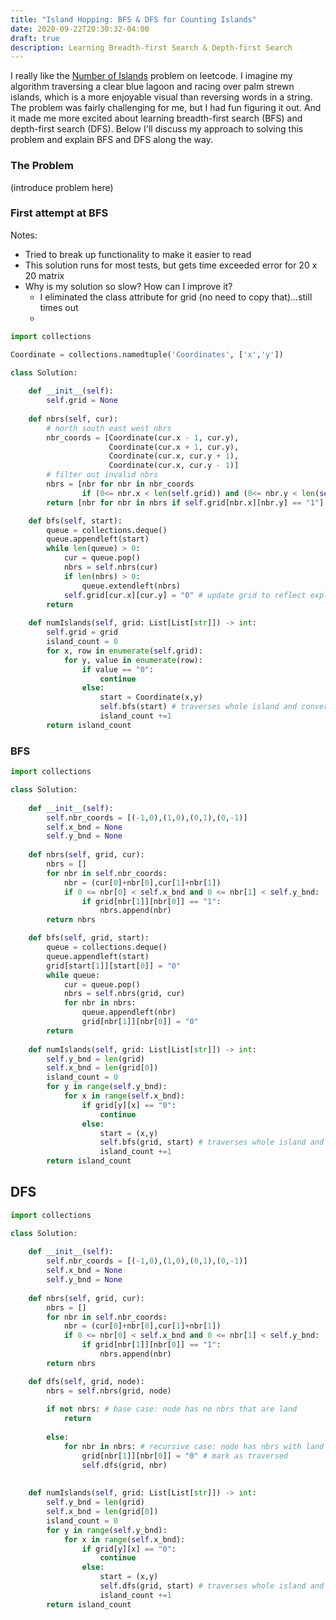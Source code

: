 ```yaml
---
title: "Island Hopping: BFS & DFS for Counting Islands"
date: 2020-09-22T20:30:32-04:00
draft: true
description: Learning Breadth-first Search & Depth-first Search
---
```


I really like the [Number of Islands](https://leetcode.com/problems/number-of-islands/) problem on leetcode. I imagine my algorithm traversing a clear blue lagoon and racing over palm strewn islands, which is a more enjoyable visual than reversing words in a string. The problem was fairly challenging for me, but I had fun figuring it out. And it made me more excited about learning breadth-first search (BFS) and depth-first search (DFS). Below I'll discuss my approach to solving this problem and explain BFS and DFS along the way.

### The Problem
(introduce problem here)

### First attempt at BFS
Notes:
* Tried to break up functionality to make it easier to read
* This solution runs for most tests, but gets time exceeded error for 20 x 20 matrix
* Why is my solution so slow? How can I improve it?
    * I eliminated the class attribute for grid (no need to copy that)...still times out
    * 
```python
import collections

Coordinate = collections.namedtuple('Coordinates', ['x','y'])

class Solution:
    
    def __init__(self):
        self.grid = None
    
    def nbrs(self, cur):
        # north south east west nbrs
        nbr_coords = [Coordinate(cur.x - 1, cur.y), 
                      Coordinate(cur.x + 1, cur.y), 
                      Coordinate(cur.x, cur.y + 1),
                      Coordinate(cur.x, cur.y - 1)]
        # filter out invalid nbrs
        nbrs = [nbr for nbr in nbr_coords 
                if (0<= nbr.x < len(self.grid)) and (0<= nbr.y < len(self.grid[0]))]
        return [nbr for nbr in nbrs if self.grid[nbr.x][nbr.y] == "1"]

    def bfs(self, start):
        queue = collections.deque()
        queue.appendleft(start)
        while len(queue) > 0:
            cur = queue.pop()
            nbrs = self.nbrs(cur)
            if len(nbrs) > 0:
                queue.extendleft(nbrs)
            self.grid[cur.x][cur.y] = "0" # update grid to reflect exploration
        return     
    
    def numIslands(self, grid: List[List[str]]) -> int:
        self.grid = grid
        island_count = 0
        for x, row in enumerate(self.grid):
            for y, value in enumerate(row):
                if value == "0":
                    continue
                else:
                    start = Coordinate(x,y)
                    self.bfs(start) # traverses whole island and converts land to water
                    island_count +=1
        return island_count
```

### BFS
```python
import collections

class Solution:
    
    def __init__(self):
        self.nbr_coords = [(-1,0),(1,0),(0,1),(0,-1)]
        self.x_bnd = None
        self.y_bnd = None
    
    def nbrs(self, grid, cur):
        nbrs = []
        for nbr in self.nbr_coords:
            nbr = (cur[0]+nbr[0],cur[1]+nbr[1])
            if 0 <= nbr[0] < self.x_bnd and 0 <= nbr[1] < self.y_bnd:
                if grid[nbr[1]][nbr[0]] == "1":
                    nbrs.append(nbr)
        return nbrs

    def bfs(self, grid, start):
        queue = collections.deque()
        queue.appendleft(start)
        grid[start[1]][start[0]] = "0"
        while queue:
            cur = queue.pop()
            nbrs = self.nbrs(grid, cur)
            for nbr in nbrs:
                queue.appendleft(nbr)
                grid[nbr[1]][nbr[0]] = "0"
        return
    
    def numIslands(self, grid: List[List[str]]) -> int:
        self.y_bnd = len(grid)
        self.x_bnd = len(grid[0])
        island_count = 0
        for y in range(self.y_bnd):
            for x in range(self.x_bnd):
                if grid[y][x] == "0":
                    continue
                else:
                    start = (x,y)
                    self.bfs(grid, start) # traverses whole island and converts land to water
                    island_count +=1
        return island_count
```

## DFS
```python
import collections

class Solution:
    
    def __init__(self):
        self.nbr_coords = [(-1,0),(1,0),(0,1),(0,-1)]
        self.x_bnd = None
        self.y_bnd = None
    
    def nbrs(self, grid, cur):
        nbrs = []
        for nbr in self.nbr_coords:
            nbr = (cur[0]+nbr[0],cur[1]+nbr[1])
            if 0 <= nbr[0] < self.x_bnd and 0 <= nbr[1] < self.y_bnd:
                if grid[nbr[1]][nbr[0]] == "1":
                    nbrs.append(nbr)
        return nbrs

    def dfs(self, grid, node):
        nbrs = self.nbrs(grid, node)
        
        if not nbrs: # base case: node has no nbrs that are land 
            return
        
        else:
            for nbr in nbrs: # recursive case: node has nbrs with land
                grid[nbr[1]][nbr[0]] = "0" # mark as traversed
                self.dfs(grid, nbr)
        
    
    def numIslands(self, grid: List[List[str]]) -> int:
        self.y_bnd = len(grid)
        self.x_bnd = len(grid[0])
        island_count = 0
        for y in range(self.y_bnd):
            for x in range(self.x_bnd):
                if grid[y][x] == "0":
                    continue
                else:
                    start = (x,y)
                    self.dfs(grid, start) # traverses whole island and converts land to water
                    island_count +=1
        return island_count
```